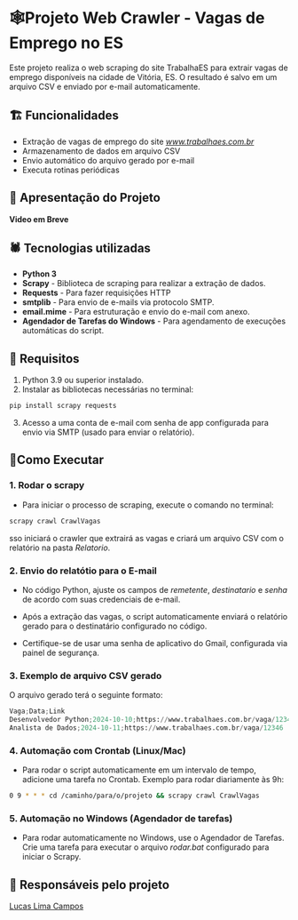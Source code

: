 # 🕸Projeto Web Crawler - Vagas de Emprego no ES

Este projeto realiza o web scraping do site TrabalhaES para extrair vagas de emprego disponíveis na cidade de Vitória, ES. O resultado é salvo em um arquivo CSV e enviado por e-mail automaticamente.

## 🏗 Funcionalidades

- Extração de vagas de emprego do site *www.trabalhaes.com.br*
- Armazenamento de dados em arquivo CSV
- Envio automático do arquivo gerado por e-mail
- Executa rotinas periódicas

## 🫡 Apresentação do Projeto

**Video em Breve**

## 🕷 Tecnologias utilizadas

- **Python 3**
- **Scrapy** - Biblioteca de scraping para realizar a extração de dados.
- **Requests** - Para fazer requisições HTTP
- **smtplib** - Para envio de e-mails via protocolo SMTP.
- **email.mime** - Para estruturação e envio do e-mail com anexo.
- **Agendador de Tarefas do Windows** - Para agendamento de execuções automáticas do script.

## 🤖 Requisitos

1. Python 3.9 ou superior instalado.
2. Instalar as bibliotecas necessárias no terminal:
```python
pip install scrapy requests
```
3. Acesso a uma conta de e-mail com senha de app configurada para envio via SMTP (usado para enviar o relatório).

## 👾Como Executar

### 1. Rodar o scrapy

- Para iniciar o processo de scraping, execute o comando no terminal:
```python
scrapy crawl CrawlVagas
```
sso iniciará o crawler que extrairá as vagas e criará um arquivo CSV com o relatório na pasta *Relatorio*.

### 2. Envio do relatótio para o E-mail

- No código Python, ajuste os campos de *remetente*, *destinatario* e *senha* de acordo com suas credenciais de e-mail.

- Após a extração das vagas, o script automaticamente enviará o relatório gerado para o destinatário configurado no código.

- Certifique-se de usar uma senha de aplicativo do Gmail, configurada via painel de segurança.

### 3. Exemplo de arquivo CSV gerado

O arquivo gerado terá o seguinte formato:
```python
Vaga;Data;Link
Desenvolvedor Python;2024-10-10;https://www.trabalhaes.com.br/vaga/12345
Analista de Dados;2024-10-11;https://www.trabalhaes.com.br/vaga/12346
```
### 4. Automação com Crontab (Linux/Mac)

- Para rodar o script automaticamente em um intervalo de tempo, adicione uma tarefa no Crontab. Exemplo para rodar diariamente às 9h:
```bash
0 9 * * * cd /caminho/para/o/projeto && scrapy crawl CrawlVagas
```
### 5. Automação no Windows (Agendador de tarefas)

- Para rodar automaticamente no Windows, use o Agendador de Tarefas. Crie uma tarefa para executar o arquivo *rodar.bat* configurado para iniciar o Scrapy.

## 🤩 Responsáveis pelo projeto

[Lucas Lima Campos](https://www.linkedin.com/in/lucaslimacampos/)